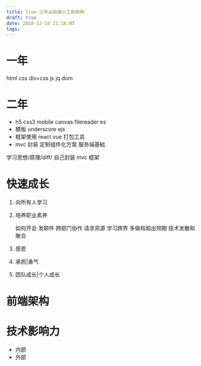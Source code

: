 ```yaml
---
title: live-三年从前端小工到架构
draft: true
date: 2018-12-16 21:16:03
tags:
---
```


# 一年

html css div+css js jq dom

# 二年

- h5 css3 mobile canvas filereader es
- 模板 underscore ejs
- 框架使用 react vue 打包工具
- mvc 封装 定制组件化方案 服务端基础

学习思想/原理/diff/
自己封装 mvc 框架

# 快速成长

1. 向所有人学习

2. 培养职业素养

   如何开会 发邮件 跨部门协作 请求资源 学习跨界 多做和超出预期 技术发散和聚合

3. 感恩
4. 承担|勇气
5. 团队成长|个人成长

# 前端架构

# 技术影响力

- 内部
- 外部
